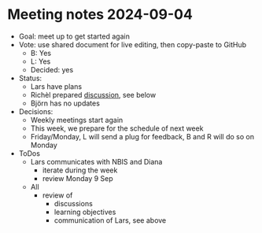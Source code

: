 # Meeting notes 2024-09-04


- Goal: meet up to get started again
- Vote: use shared document for live editing, then copy-paste
  to GitHub
    - B: Yes
    - L: Yes
    - Decided: yes
- Status:
    - Lars have plans
    - Richèl prepared [discussion](https://hackmd.io/kPbPjBrpR0q-2pbNsEeDKQ#Discuss), see below
    - Björn has no updates
- Decisions:
    - Weekly meetings start again
    - This week, we prepare for the schedule of next week
    - Friday/Monday, L will send a plug for feedback, B and R will do so
    on Monday
- ToDos
    - Lars communicates with NBIS and Diana
        - iterate during the week
        - review Monday 9 Sep
    - All
        - review of
            - discussions
            - learning objectives
            - communication of Lars, see above

